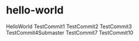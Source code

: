 # hello-world
HelloWorld
TestCommit1
TestCommit2
TestCommit3
TestCommit4Submaster
TestCommit7
TestCommit10
